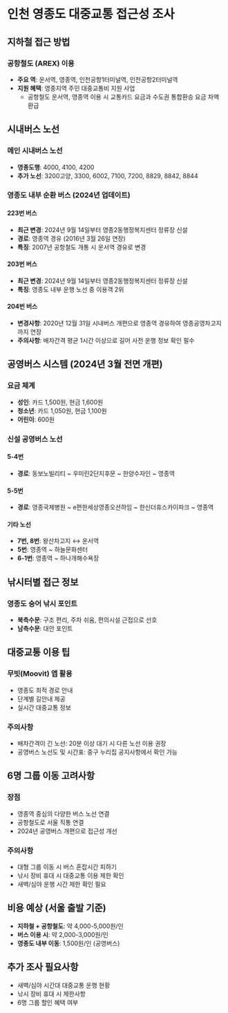 # 인천 영종도 대중교통 접근성 조사

## 지하철 접근 방법

### 공항철도 (AREX) 이용
- **주요 역**: 운서역, 영종역, 인천공항1터미널역, 인천공항2터미널역
- **지원 혜택**: 영종지역 주민 대중교통비 지원 사업
  - 공항철도 운서역, 영종역 이용 시 교통카드 요금과 수도권 통합환승 요금 차액 환급

## 시내버스 노선

### 메인 시내버스 노선
- **영종도행**: 4000, 4100, 4200
- **추가 노선**: 3200고양, 3300, 6002, 7100, 7200, 8829, 8842, 8844

### 영종도 내부 순환 버스 (2024년 업데이트)

#### 223번 버스
- **최근 변경**: 2024년 9월 14일부터 영종2동행정복지센터 정류장 신설
- **경로**: 영종역 경유 (2016년 3월 26일 연장)
- **특징**: 2007년 공항철도 개통 시 운서역 경유로 변경

#### 203번 버스  
- **최근 변경**: 2024년 9월 14일부터 영종2동행정복지센터 정류장 신설
- **특징**: 영종도 내부 운행 노선 중 이용객 2위

#### 204번 버스
- **변경사항**: 2020년 12월 31일 시내버스 개편으로 영종역 경유하여 영종공영차고지까지 연장
- **주의사항**: 배차간격 평균 1시간 이상으로 길어 사전 운행 정보 확인 필수

## 공영버스 시스템 (2024년 3월 전면 개편)

### 요금 체계
- **성인**: 카드 1,500원, 현금 1,600원
- **청소년**: 카드 1,050원, 현금 1,100원  
- **어린이**: 600원

### 신설 공영버스 노선

#### 5-4번
- **경로**: 동보노빌리티 ~ 우미린2단지후문 ~ 한양수자인 ~ 영종역

#### 5-5번  
- **경로**: 영종국제병원 ~ e편한세상영종오션하임 ~ 한신더휴스카이파크 ~ 영종역

#### 기타 노선
- **7번, 8번**: 왕산차고지 ↔ 운서역
- **5번**: 영종역 ~ 하늘문화센터  
- **6-1번**: 영종역 ~ 하나개해수욕장

## 낚시터별 접근 정보

### 영종도 숭어 낚시 포인트
- **북측수문**: 구조 편리, 주차 쉬움, 편의시설 근접으로 선호
- **남측수문**: 대안 포인트

## 대중교통 이용 팁

### 무빗(Moovit) 앱 활용
- 영종도 최적 경로 안내
- 단계별 길안내 제공
- 실시간 대중교통 정보

### 주의사항
- 배차간격이 긴 노선: 20분 이상 대기 시 다른 노선 이용 권장
- 공영버스 노선도 및 시간표: 중구 누리집 공지사항에서 확인 가능

## 6명 그룹 이동 고려사항

### 장점
- 영종역 중심의 다양한 버스 노선 연결
- 공항철도로 서울 직통 연결
- 2024년 공영버스 개편으로 접근성 개선

### 주의사항  
- 대형 그룹 이동 시 버스 혼잡시간 피하기
- 낚시 장비 휴대 시 대중교통 이용 제한 확인
- 새벽/심야 운행 시간 제한 확인 필요

## 비용 예상 (서울 출발 기준)
- **지하철 + 공항철도**: 약 4,000-5,000원/인
- **버스 이용 시**: 약 2,000-3,000원/인
- **영종도 내부 이동**: 1,500원/인 (공영버스)

## 추가 조사 필요사항
- 새벽/심야 시간대 대중교통 운행 현황
- 낚시 장비 휴대 시 제한사항
- 6명 그룹 할인 혜택 여부